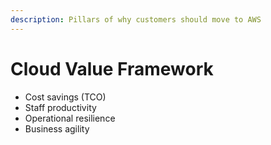 ```yaml
---
description: Pillars of why customers should move to AWS
---
```


# Cloud Value Framework

* Cost savings \(TCO\)
* Staff productivity
* Operational resilience 
* Business agility

